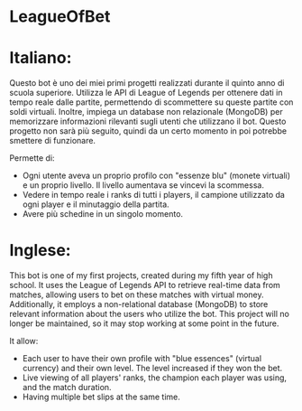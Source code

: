 # LeagueOfBet
# Italiano:

Questo bot è uno dei miei primi progetti realizzati durante il quinto anno di scuola superiore. Utilizza le API di League of Legends per ottenere dati in tempo reale dalle partite, permettendo di scommettere su queste partite con soldi virtuali. Inoltre, impiega un database non relazionale (MongoDB) per memorizzare informazioni rilevanti sugli utenti che utilizzano il bot. Questo progetto non sarà più seguito, quindi da un certo momento in poi potrebbe smettere di funzionare.

Permette di:
- Ogni utente aveva un proprio profilo con "essenze blu" (monete virtuali) e un proprio livello. Il livello aumentava se vincevi la scommessa.
- Vedere in tempo reale i ranks di tutti i players, il campione utilizzato da ogni player e il minutaggio della partita.
- Avere più schedine in un singolo momento.


# Inglese:

This bot is one of my first projects, created during my fifth year of high school. It uses the League of Legends API to retrieve real-time data from matches, allowing users to bet on these matches with virtual money. Additionally, it employs a non-relational database (MongoDB) to store relevant information about the users who utilize the bot. This project will no longer be maintained, so it may stop working at some point in the future.

It allow:
- Each user to have their own profile with "blue essences" (virtual currency) and their own level. The level increased if they won the bet.
- Live viewing of all players' ranks, the champion each player was using, and the match duration.
- Having multiple bet slips at the same time.
